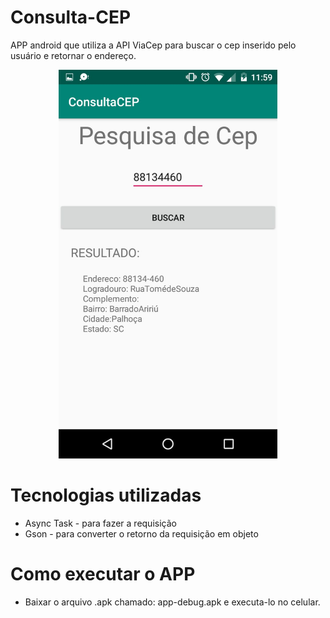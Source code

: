 # Consulta-CEP
APP android que utiliza a API ViaCep para buscar o cep inserido pelo usuário e retornar o endereço.

<p align="center">
  <img src="imgAPP.jpeg" width="350" title="hover text">
</p>

# Tecnologias utilizadas
- Async Task - para fazer a requisição 
- Gson - para converter o retorno da requisição em objeto

# Como executar o APP

- Baixar o arquivo .apk chamado: app-debug.apk e executa-lo no celular.
